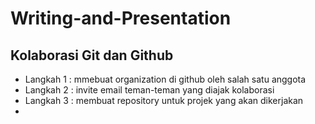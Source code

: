 # Writing-and-Presentation

## **Kolaborasi Git dan Github**
- Langkah 1 : mmebuat organization di github oleh salah satu anggota
- Langkah 2 : invite email teman-teman yang diajak kolaborasi
- Langkah 3 : membuat repository untuk projek yang akan dikerjakan
- 
